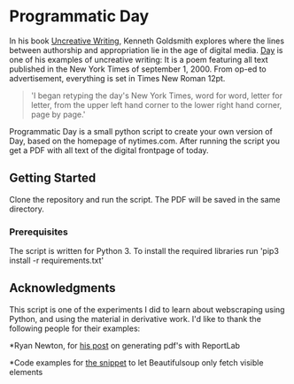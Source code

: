 # Programmatic Day

In his book [Uncreative Writing](http://cup.columbia.edu/book/uncreative-writing/9780231149907), Kenneth Goldsmith explores where the lines between authorship and appropriation lie in the age of digital media. [Day](https://www.goodreads.com/book/show/764260.Day) is one of his examples of uncreative writing: It is a poem featuring all text published in the New York Times of september 1, 2000. From op-ed to advertisement, everything is set in Times New Roman 12pt.

>  'I began retyping the day's New York Times, word for word, letter for letter, from the upper left hand corner to the lower right hand corner, page by page.'

Programmatic Day is a small python script to create your own version of Day, based on the homepage of nytimes.com. After running the script you get a PDF with all text of the digital frontpage of today.

## Getting Started

Clone the repository and run the script. The PDF will be saved in the same directory.

### Prerequisites

The script is written for Python 3. To install the required libraries run 'pip3 install -r requirements.txt'

## Acknowledgments

This script is one of the experiments I did to learn about webscraping using Python, and using the material in derivative work. I'd like to thank the following people for their examples:

*Ryan Newton, for [his post](https://medium.com/@vonkunesnewton/generating-pdfs-with-reportlab-ced3b04aedef) on generating pdf's with ReportLab

*Code examples for [the snippet](https://code-examples.net/en/q/1d8c52) to let Beautifulsoup only fetch visible elements
